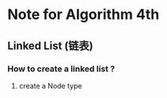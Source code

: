 # Note for Algorithm 4th

## Linked List (链表)

### How to create a linked list ?

1. create a Node type
